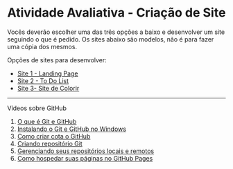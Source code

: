 # Atividade Avaliativa - Criação de Site

Vocês deverão escolher uma das três opções a baixo e desenvolver um site seguindo o que é pedido. Os sites abaixo são modelos, não é para fazer uma cópia dos mesmos. 

Opções de sites para desenvolver:
* [Site 1 - Landing Page](https://promatheuscarretta.github.io/att-landing-page/)
* [Site 2 - To Do List](https://promatheuscarretta.github.io/att-todo-list/)
* [Site 3- Site de Colorir](https://promatheuscarretta.github.io/att-colorir/)


---

Vídeos sobre GitHub

1. [O que é Git e GitHub](https://youtu.be/GDGMf2bnHlE)
2. [Instalando o Git e GitHub no Windows](https://youtu.be/NgWExh3bswg)
3. [Como criar cota o GitHub](https://www.youtube.com/watch?v=1QTi8nIlK1o)
4. [Criando repositório Git](https://youtu.be/P0Hvrf8T3zo)
5. [Gerenciando seus repositórios locais e remotos](https://youtu.be/Sbcu_GuySjo)
6. [Como hospedar suas páginas no GitHub Pages](https://youtu.be/_jI3782DGDc)
